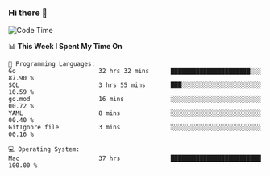 ### Hi there 👋

<!--
**CrazyCollin/crazycollin** is a ✨ _special_ ✨ repository because its `README.md` (this file) appears on your GitHub profile.

Here are some ideas to get you started:

- 🔭 I’m currently working on ...
- 🌱 I’m currently learning ...
- 👯 I’m looking to collaborate on ...
- 🤔 I’m looking for help with ...
- 💬 Ask me about ...
- 📫 How to reach me: ...
- 😄 Pronouns: ...
- ⚡ Fun fact: ...
-->

<!--START_SECTION:waka-->
![Code Time](http://img.shields.io/badge/Code%20Time-1%2C845%20hrs%206%20mins-blue)

📊 **This Week I Spent My Time On** 

```text
💬 Programming Languages: 
Go                       32 hrs 32 mins      ██████████████████████░░░   87.90 % 
SQL                      3 hrs 55 mins       ███░░░░░░░░░░░░░░░░░░░░░░   10.59 % 
go.mod                   16 mins             ░░░░░░░░░░░░░░░░░░░░░░░░░   00.72 % 
YAML                     8 mins              ░░░░░░░░░░░░░░░░░░░░░░░░░   00.40 % 
GitIgnore file           3 mins              ░░░░░░░░░░░░░░░░░░░░░░░░░   00.16 % 

💻 Operating System: 
Mac                      37 hrs              █████████████████████████   100.00 % 
```


<!--END_SECTION:waka-->
